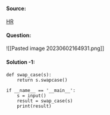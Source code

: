 
#### Source:
[HR](https://www.hackerrank.com/challenges/swap-case/problem?isFullScreen=true)

#### Question:
![[Pasted image 20230602164931.png]]

#### Solution -1:

```
def swap_case(s):
    return s.swapcase()

if __name__ == '__main__':
    s = input()
    result = swap_case(s)
    print(result)
```